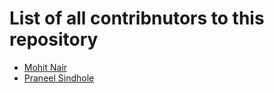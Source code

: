 # List of all contribnutors to this repository
- [Mohit Nair](https://github.com/themohitnair)
- [Praneel Sindhole](https://github.com/Praneel7015)
